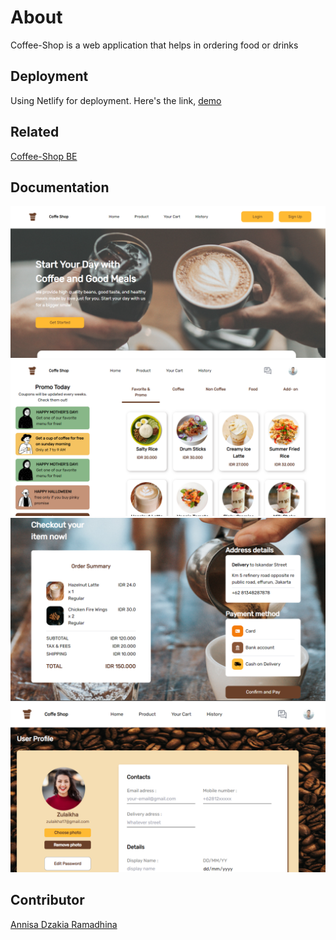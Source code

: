 # About

Coffee-Shop is a web application that helps in ordering food or drinks

## Deployment

Using Netlify for deployment. Here's the link,
[demo](https://coffe-shop-dzakia.netlify.app/)

## Related

[Coffee-Shop BE](https://github.com/dzakia-st3/coffee-shop-be)

## Documentation 

<img src="./public/image/Coffee-Shop-Home.png"/>
<img src="./public/image/Coffee-Shop-Product.png"/>
<img src="./public/image/Coffee-Shop-Cart.png"/>
<img src="./public/image/Coffee-Shop-Profile.png"/>

## Contributor

[Annisa Dzakia Ramadhina](https://github.com/dzakia-st3)
